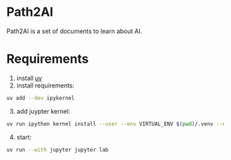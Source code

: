 # Path2AI

Path2AI is a set of documents to learn about AI.


# Requirements

1. install [uv](https://docs.astral.sh/uv/getting-started/installation/)
2. install requirements:
```bash
uv add --dev ipykernel
```
3. add juypter kernel:
```bash
uv run ipython kernel install --user --env VIRTUAL_ENV $(pwd)/.venv --name=path2AI
```

4. start:
```bash
uv run --with jupyter jupyter lab
```